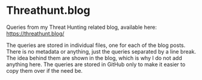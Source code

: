 # Threathunt.blog
Queries from my Threat Hunting related blog, available here: https://threathunt.blog/

The queries are stored in individual files, one for each of the blog posts. There is no metadata or anything, just the queries separated by a line break. The idea behind them are shown in the blog, which is why I do not add anything here. The queries are stored in GitHub only to make it easier to copy them over if the need be.
